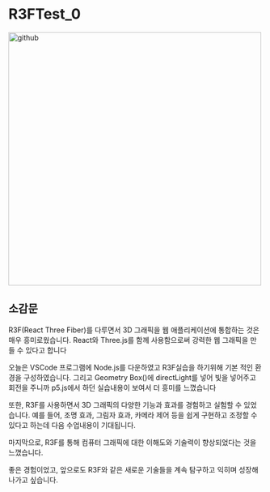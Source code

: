 # R3FTest_0

<img width="500" alt = "github" src = "https://github.com/taehoony123/R3FTest_0/assets/164149952/0456b5bb-a0d0-4bbc-9e91-a7a5c552b624">


## 소감문
 R3F(React Three Fiber)를 다루면서 3D 그래픽을 웹 애플리케이션에 통합하는 것은 매우 흥미로웠습니다. React와 Three.js를 함께 사용함으로써 강력한 웹 그래픽을 만들 수 있다고 합니다 
 
오늘은 VSCode 프로그램에 Node.js를 다운하였고 R3F실습을 하기위해 기본 적인 환경을 구성하였습니다.
그리고 Geometry Box()에 directLight를 넣어 빛을 넣어주고 회전을 주니까 p5.js에서 하던 실습내용이 보여서 더 흥미를 느꼈습니다

또한, R3F를 사용하면서 3D 그래픽의 다양한 기능과 효과를 경험하고 실험할 수 있었습니다. 예를 들어, 조명 효과, 그림자 효과, 카메라 제어 등을 쉽게 구현하고 조정할 수 있다고 하는데 다음 수업내용이 기대됩니다.

마지막으로, R3F를 통해 컴퓨터 그래픽에 대한 이해도와 기술력이 향상되었다는 것을 느꼈습니다. 

좋은 경험이었고, 앞으로도 R3F와 같은 새로운 기술들을 계속 탐구하고 익히며 성장해 나가고 싶습니다.
